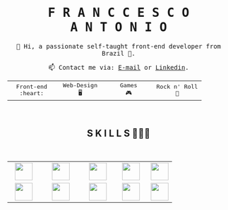 
<samp><h2></h2></samp>

<samp align="center">
  <h1 align="center">F R A N C C E S C O  <br>  A N T O N I O</h1>
</samp>

<p align="center"> <samp> 👋 Hi, a passionate self-taught front-end developer from Brazil 🚀.</samp></p>

<p align="center">
  <samp> 📫 Contact me via: <a href="mailto:franccesco_@hotmail.com">E-mail</a> or <a href="https://www.linkedin.com/in/franccesco-antonio/">Linkedin</a>.</samp>
</p>

<table align="center">
  <tbody>
    <tr>
      <td width="25%" align="center">
        <samp>Front-end <br>:heart:</samp>
      </td>
      <td width="25%" align="center">
        <samp>Web-Design <br>🖥</samp>
      </td>
      <td width="25%" align="center">
        <samp>Games <br>🎮</samp>
      </td>
      <td width="25%" align="center">
        <samp>Rock n' Roll <br>🤘</samp>
      </td>
    </tr>
  </tbody>
</table>
<br>

<samp><h2 align="center">S K I L L S 👨🏻‍💻</h2></samp>
<br>

<table align="center">
  <tbody>
    <tr valign="top">
      <td width="20%" align="center">
        <img height="40px" src="https://cdn.svgporn.com/logos/html-5.svg" />
      </td>
      <td width="20%" align="center">
        <img height="40px" src="https://cdn.svgporn.com/logos/css-3.svg" />
      </td>
      <td width="20%" align="center">
        <img height="40px" src="https://cdn.svgporn.com/logos/javascript.svg" />
      </td>
      <td width="20%" align="center">
        <img height="40px" src="https://cdn.svgporn.com/logos/typescript-icon.svg" />
      </td>
      <td width="20%" align="center">
        <img height="40px" src="https://cdn.svgporn.com/logos/visual-studio-code.svg" />
      </td>
    </tr>
    <tr valign="top">
    </tr>
    <tr valign="top">
      <td width="20%" align="center">
        <img height="40px" src="https://cdn.svgporn.com/logos/react.svg" />
      </td>
      <td width="25%" align="center">
        <img height="40px" src="https://cdn.svgporn.com/logos/sass.svg" />
      </td>
      <td width="20%" align="center">
        <img height="40px" src="https://cdn.svgporn.com/logos/figma.svg" />
      </td>
      <td width="20%" align="center">
        <img height="40px" src="https://cdn.svgporn.com/logos/git-icon.svg" />
      </td>
      <td width="20%" align="center">
        <img height="40px" src="https://cdn.svgporn.com/logos/webpack.svg" />
      </td>
    </tr>
  </tbody>
</table>

<samp><h2></h2></samp>
<br>


